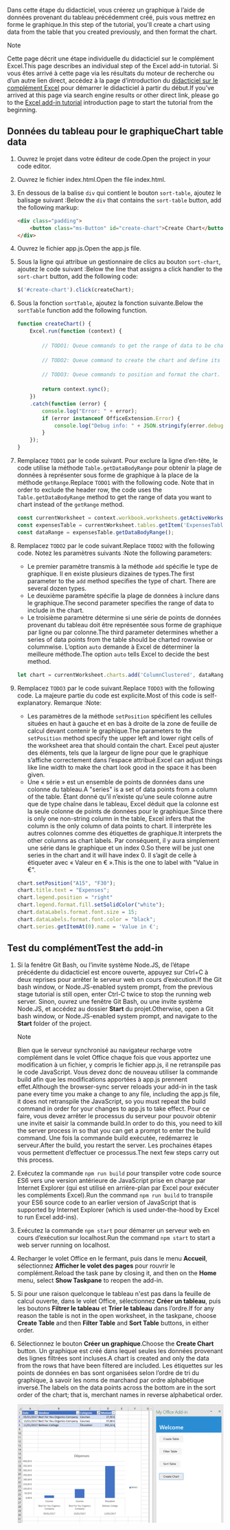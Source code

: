 <span data-ttu-id="2240e-101">Dans cette étape du didacticiel, vous créerez un graphique à l’aide de données provenant du tableau précédemment créé, puis vous mettrez en forme le graphique.</span><span class="sxs-lookup"><span data-stu-id="2240e-101">In this step of the tutorial, you'll create a chart using data from the table that you created previously, and then format the chart.</span></span>

> [!NOTE]
> <span data-ttu-id="2240e-102">Cette page décrit une étape individuelle du didacticiel sur le complément Excel.</span><span class="sxs-lookup"><span data-stu-id="2240e-102">This page describes an individual step of the Excel add-in tutorial.</span></span> <span data-ttu-id="2240e-103">Si vous êtes arrivé à cette page via les résultats du moteur de recherche ou d’un autre lien direct, accédez à la page d’introduction du [didacticiel sur le complément Excel](../tutorials/excel-tutorial.yml) pour démarrer le didacticiel à partir du début.</span><span class="sxs-lookup"><span data-stu-id="2240e-103">If you’ve arrived at this page via search engine results or other direct link, please go to the [Excel add-in tutorial](../tutorials/excel-tutorial.yml) introduction page to start the tutorial from the beginning.</span></span>

## <a name="chart-table-data"></a><span data-ttu-id="2240e-104">Données du tableau pour le graphique</span><span class="sxs-lookup"><span data-stu-id="2240e-104">Chart table data</span></span>

1. <span data-ttu-id="2240e-105">Ouvrez le projet dans votre éditeur de code.</span><span class="sxs-lookup"><span data-stu-id="2240e-105">Open the project in your code editor.</span></span> 
2. <span data-ttu-id="2240e-106">Ouvrez le fichier index.html.</span><span class="sxs-lookup"><span data-stu-id="2240e-106">Open the file index.html.</span></span>
3. <span data-ttu-id="2240e-107">En dessous de la balise `div` qui contient le bouton `sort-table`, ajoutez le balisage suivant :</span><span class="sxs-lookup"><span data-stu-id="2240e-107">Below the `div` that contains the `sort-table` button, add the following markup:</span></span>

    ```html
    <div class="padding">            
        <button class="ms-Button" id="create-chart">Create Chart</button>            
    </div>
    ```

4. <span data-ttu-id="2240e-108">Ouvrez le fichier app.js.</span><span class="sxs-lookup"><span data-stu-id="2240e-108">Open the app.js file.</span></span>

5. <span data-ttu-id="2240e-109">Sous la ligne qui attribue un gestionnaire de clics au bouton `sort-chart`, ajoutez le code suivant :</span><span class="sxs-lookup"><span data-stu-id="2240e-109">Below the line that assigns a click handler to the `sort-chart` button, add the following code:</span></span>

    ```js
    $('#create-chart').click(createChart);
    ```

6. <span data-ttu-id="2240e-110">Sous la fonction `sortTable`, ajoutez la fonction suivante.</span><span class="sxs-lookup"><span data-stu-id="2240e-110">Below the `sortTable` function add the following function.</span></span>

    ```js
    function createChart() {
        Excel.run(function (context) {
            
            // TODO1: Queue commands to get the range of data to be charted.

            // TODO2: Queue command to create the chart and define its type.

            // TODO3: Queue commands to position and format the chart.

            return context.sync();
        })
        .catch(function (error) {
            console.log("Error: " + error);
            if (error instanceof OfficeExtension.Error) {
                console.log("Debug info: " + JSON.stringify(error.debugInfo));
            }
        });
    }
    ``` 

7. <span data-ttu-id="2240e-p102">Remplacez `TODO1` par le code suivant. Pour exclure la ligne d’en-tête, le code utilise la méthode `Table.getDataBodyRange` pour obtenir la plage de données à représenter sous forme de graphique à la place de la méthode `getRange`.</span><span class="sxs-lookup"><span data-stu-id="2240e-p102">Replace `TODO1` with the following code. Note that in order to exclude the header row, the code uses the `Table.getDataBodyRange` method to get the range of data you want to chart instead of the `getRange` method.</span></span>

    ```js
    const currentWorksheet = context.workbook.worksheets.getActiveWorksheet();
    const expensesTable = currentWorksheet.tables.getItem('ExpensesTable');
    const dataRange = expensesTable.getDataBodyRange();
    ``` 

8. <span data-ttu-id="2240e-113">Remplacez `TODO2` par le code suivant.</span><span class="sxs-lookup"><span data-stu-id="2240e-113">Replace `TODO2` with the following code.</span></span> <span data-ttu-id="2240e-114">Notez les paramètres suivants :</span><span class="sxs-lookup"><span data-stu-id="2240e-114">Note the following parameters:</span></span>
   - <span data-ttu-id="2240e-p104">Le premier paramètre transmis à la méthode `add` spécifie le type de graphique. Il en existe plusieurs dizaines de types.</span><span class="sxs-lookup"><span data-stu-id="2240e-p104">The first parameter to the `add` method specifies the type of chart. There are several dozen types.</span></span> 
   - <span data-ttu-id="2240e-117">Le deuxième paramètre spécifie la plage de données à inclure dans le graphique.</span><span class="sxs-lookup"><span data-stu-id="2240e-117">The second parameter specifies the range of data to include in the chart.</span></span> 
   - <span data-ttu-id="2240e-118">Le troisième paramètre détermine si une série de points de données provenant du tableau doit être représentée sous forme de graphique par ligne ou par colonne.</span><span class="sxs-lookup"><span data-stu-id="2240e-118">The third parameter determines whether a series of data points from the table should be charted rowwise or columnwise.</span></span> <span data-ttu-id="2240e-119">L’option `auto` demande à Excel de déterminer la meilleure méthode.</span><span class="sxs-lookup"><span data-stu-id="2240e-119">The option `auto` tells Excel to decide the best method.</span></span>

    ```js
    let chart = currentWorksheet.charts.add('ColumnClustered', dataRange, 'auto');
    ``` 

9. <span data-ttu-id="2240e-120">Remplacez `TODO3` par le code suivant.</span><span class="sxs-lookup"><span data-stu-id="2240e-120">Replace `TODO3` with the following code.</span></span> <span data-ttu-id="2240e-121">La majeure partie du code est explicite.</span><span class="sxs-lookup"><span data-stu-id="2240e-121">Most of this code is self-explanatory.</span></span> <span data-ttu-id="2240e-122">Remarque :</span><span class="sxs-lookup"><span data-stu-id="2240e-122">Note:</span></span>
   - <span data-ttu-id="2240e-123">Les paramètres de la méthode `setPosition` spécifient les cellules situées en haut à gauche et en bas à droite de la zone de feuille de calcul devant contenir le graphique.</span><span class="sxs-lookup"><span data-stu-id="2240e-123">The parameters to the `setPosition` method specify the upper left and lower right cells of the worksheet area that should contain the chart.</span></span> <span data-ttu-id="2240e-124">Excel peut ajuster des éléments, tels que la largeur de ligne pour que le graphique s’affiche correctement dans l’espace attribué.</span><span class="sxs-lookup"><span data-stu-id="2240e-124">Excel can adjust things like line width to make the chart look good in the space it has been given.</span></span>
   - <span data-ttu-id="2240e-125">Une « série » est un ensemble de points de données dans une colonne du tableau.</span><span class="sxs-lookup"><span data-stu-id="2240e-125">A "series" is a set of data points from a column of the table.</span></span> <span data-ttu-id="2240e-126">Étant donné qu’il n’existe qu’une seule colonne autre que de type chaîne dans le tableau, Excel déduit que la colonne est la seule colonne de points de données pour le graphique.</span><span class="sxs-lookup"><span data-stu-id="2240e-126">Since there is only one non-string column in the table, Excel infers that the column is the only column of data points to chart.</span></span> <span data-ttu-id="2240e-127">Il interprète les autres colonnes comme des étiquettes de graphique.</span><span class="sxs-lookup"><span data-stu-id="2240e-127">It interprets the other columns as chart labels.</span></span> <span data-ttu-id="2240e-128">Par conséquent, il y aura simplement une série dans le graphique et un index 0.</span><span class="sxs-lookup"><span data-stu-id="2240e-128">So there will be just one series in the chart and it will have index 0.</span></span> <span data-ttu-id="2240e-129">Il s’agit de celle à étiqueter avec « Valeur en € ».</span><span class="sxs-lookup"><span data-stu-id="2240e-129">This is the one to label with "Value in €".</span></span> 

    ```js
    chart.setPosition("A15", "F30");
    chart.title.text = "Expenses";
    chart.legend.position = "right"
    chart.legend.format.fill.setSolidColor("white");
    chart.dataLabels.format.font.size = 15;
    chart.dataLabels.format.font.color = "black";
    chart.series.getItemAt(0).name = 'Value in €';
    ``` 

## <a name="test-the-add-in"></a><span data-ttu-id="2240e-130">Test du complément</span><span class="sxs-lookup"><span data-stu-id="2240e-130">Test the add-in</span></span>


1. <span data-ttu-id="2240e-131">Si la fenêtre Git Bash, ou l’invite système Node.JS, de l’étape précédente du didacticiel est encore ouverte, appuyez sur Ctrl+C à deux reprises pour arrêter le serveur web en cours d’exécution.</span><span class="sxs-lookup"><span data-stu-id="2240e-131">If the Git bash window, or Node.JS-enabled system prompt, from the previous stage tutorial is still open, enter Ctrl-C twice to stop the running web server.</span></span> <span data-ttu-id="2240e-132">Sinon, ouvrez une fenêtre Git Bash, ou une invite système Node.JS, et accédez au dossier **Start** du projet.</span><span class="sxs-lookup"><span data-stu-id="2240e-132">Otherwise, open a Git bash window, or Node.JS-enabled system prompt, and navigate to the **Start** folder of the project.</span></span>

     > [!NOTE]
     > <span data-ttu-id="2240e-133">Bien que le serveur synchronisé au navigateur recharge votre complément dans le volet Office chaque fois que vous apportez une modification à un fichier, y compris le fichier app.js, il ne retranspile pas le code JavaScript. Vous devez donc de nouveau utiliser la commande build afin que les modifications apportées à app.js prennent effet.</span><span class="sxs-lookup"><span data-stu-id="2240e-133">Although the browser-sync server reloads your add-in in the task pane every time you make a change to any file, including the app.js file, it does not retranspile the JavaScript, so you must repeat the build command in order for your changes to app.js to take effect.</span></span> <span data-ttu-id="2240e-134">Pour ce faire, vous devez arrêter le processus du serveur pour pouvoir obtenir une invite et saisir la commande build.</span><span class="sxs-lookup"><span data-stu-id="2240e-134">In order to do this, you need to kill the server process in so that you can get a prompt to enter the build command.</span></span> <span data-ttu-id="2240e-135">Une fois la commande build exécutée, redémarrez le serveur.</span><span class="sxs-lookup"><span data-stu-id="2240e-135">After the build, you restart the server.</span></span> <span data-ttu-id="2240e-136">Les prochaines étapes vous permettent d’effectuer ce processus.</span><span class="sxs-lookup"><span data-stu-id="2240e-136">The next few steps carry out this process.</span></span>

1. <span data-ttu-id="2240e-137">Exécutez la commande `npm run build` pour transpiler votre code source ES6 vers une version antérieure de JavaScript prise en charge par Internet Explorer (qui est utilisé en arrière-plan par Excel pour exécuter les compléments Excel).</span><span class="sxs-lookup"><span data-stu-id="2240e-137">Run the command `npm run build` to transpile your ES6 source code to an earlier version of JavaScript that is supported by Internet Explorer (which is used under-the-hood by Excel to run Excel add-ins).</span></span>
2. <span data-ttu-id="2240e-138">Exécutez la commande `npm start` pour démarrer un serveur web en cours d’exécution sur localhost.</span><span class="sxs-lookup"><span data-stu-id="2240e-138">Run the command `npm start` to start a web server running on localhost.</span></span>
4. <span data-ttu-id="2240e-139">Recharger le volet Office en le fermant, puis dans le menu **Accueil**, sélectionnez **Afficher le volet des pages** pour rouvrir le complément.</span><span class="sxs-lookup"><span data-stu-id="2240e-139">Reload the task pane by closing it, and then on the **Home** menu, select **Show Taskpane** to reopen the add-in.</span></span>
5. <span data-ttu-id="2240e-140">Si pour une raison quelconque le tableau n'est pas dans la feuille de calcul ouverte, dans le volet Office, sélectionnez **Créer un tableau**, puis les boutons **Filtrer le tableau** et **Trier le tableau** dans l’ordre.</span><span class="sxs-lookup"><span data-stu-id="2240e-140">If for any reason the table is not in the open worksheet, in the taskpane, choose **Create Table** and then **Filter Table** and **Sort Table** buttons, in either order.</span></span>
6. <span data-ttu-id="2240e-141">Sélectionnez le bouton **Créer un graphique**.</span><span class="sxs-lookup"><span data-stu-id="2240e-141">Choose the **Create Chart** button.</span></span> <span data-ttu-id="2240e-142">Un graphique est créé dans lequel seules les données provenant des lignes filtrées sont incluses.</span><span class="sxs-lookup"><span data-stu-id="2240e-142">A chart is created and only the data from the rows that have been filtered are included.</span></span> <span data-ttu-id="2240e-143">Les étiquettes sur les points de données en bas sont organisées selon l’ordre de tri du graphique, à savoir les noms de marchand par ordre alphabétique inversé.</span><span class="sxs-lookup"><span data-stu-id="2240e-143">The labels on the data points across the bottom are in the sort order of the chart; that is, merchant names in reverse alphabetical order.</span></span>

    ![Didacticiel Excel - Créer un graphique](../images/excel-tutorial-create-chart.png)
